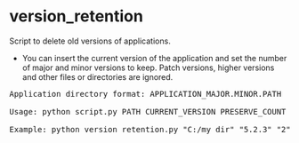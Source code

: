 # version_retention

Script to delete old versions of applications.  

- You can insert the current version of the application and set the number of major and minor versions to keep. Patch versions, higher versions and other files or directories are ignored.  

<pre>
Application directory format: APPLICATION_MAJOR.MINOR.PATH

Usage: python script.py PATH CURRENT_VERSION PRESERVE_COUNT PRESERVE_MINOR_COUNT

Example: python version_retention.py "C:/my_dir" "5.2.3" "2" "3"
</pre>
